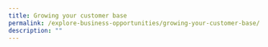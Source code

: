```yaml
---
title: Growing your customer base
permalink: /explore-business-opportunities/growing-your-customer-base/
description: ""
---
```

